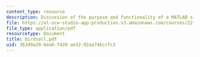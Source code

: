 ```yaml
---
content_type: resource
description: Discussion of the purpose and functionality of a MATLAB simulation.
file: https://ol-ocw-studio-app-production.s3.amazonaws.com/courses/22-611j-introduction-to-plasma-physics-i-fall-2003/363d9a29bea6f420ae3292aa746ccfc3_birdsall.pdf
file_type: application/pdf
resourcetype: Document
title: birdsall.pdf
uid: 363d9a29-bea6-f420-ae32-92aa746ccfc3
---
```


